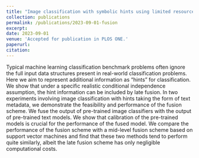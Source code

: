 ```yaml
---
title: "Image classification with symbolic hints using limited resources"
collection: publications
permalink: /publications/2023-09-01-fusion
excerpt: 
date: 2023-09-01
venue: 'Accepted for publication in PLOS ONE.'
paperurl: 
citation: 
---
```


Typical machine learning classification benchmark problems often ignore the full input data structures present in real-world classification problems. Here we aim to represent additional information as “hints” for classification. We show that under a specific realistic conditional independence assumption, the hint information can be included by late fusion. In two experiments involving image classification with hints taking the form of text metadata, we demonstrate the feasibility and performance of the fusion scheme.
We fuse the output of pre-trained image classifiers with the output of pre-trained text models. We show that calibration of the pre-trained models is crucial for the performance of the fused model. We compare the performance of the fusion scheme with a mid-level fusion scheme based on support vector machines and find that these two methods tend to perform quite similarly, albeit the late fusion scheme has only negligible computational costs.
